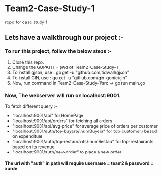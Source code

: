 # Team2-Case-Study-1
repo for case study 1

## Lets have a walkthrough our project :-



### To run this project, follow the below steps :-
1. Clone this repo.
2. Change the GOPATH = pwd of Team2-Case-Study-1
3. To install gjson, use : go get -u "github.com/tidwall/gjson"
4. To install GIN, use : go get -u "github.com/gin-gonic/gin"
5. Now, run command in Team2-Case-Study-1/src -> go run main.go

### Now, The webserver will run on localhost:9001.

To fetch different query :-
*  "localhost:9001/api" for HomePage
*  "localhost:9001/api/orders" for fetching all orders
*  "localhost:9001/api/avg-price" for average price of orders per customer
*  "localhost:9001/auth/top-buyers/:numBuyers" for top-customers based on expenditure
*  "localhost:9001/auth/top-restaurants/:numRestau" for top-restaurants based on its revenue
*  "localhost:9001/auth/new-order" to place a new order

#### The url with "auth" in path will require username = team2 & password = xurde